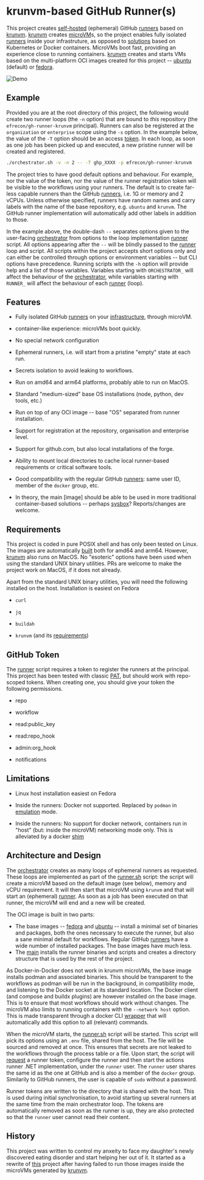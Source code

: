 # krunvm-based GitHub Runner(s)

This project creates [self-hosted][self] (ephemeral) GitHub [runners] based on
[krunvm]. [krunvm] creates [microVM]s, so the project enables fully isolated
[runners] inside your infrastruture, as opposed to [solutions] based on
Kubernetes or Docker containers. MicroVMs boot fast, providing an experience
close to running containers. [krunvm] creates and starts VMs based on the
multi-platform OCI images created for this project -- [ubuntu] (default) or
[fedora].

![Demo](./demo/demo.gif)

  [self]: https://docs.github.com/en/actions/hosting-your-own-runners/managing-self-hosted-runners/about-self-hosted-runners
  [runners]: https://docs.github.com/en/actions/using-github-hosted-runners/about-github-hosted-runners/about-github-hosted-runners
  [krunvm]: https://github.com/containers/krunvm
  [microVM]: https://github.com/infracloudio/awesome-microvm
  [solutions]: https://github.com/jonico/awesome-runners
  [ubuntu]: https://github.com/efrecon/gh-runner-krunvm/pkgs/container/runner-krunvm-ubuntu
  [fedora]: https://github.com/efrecon/gh-runner-krunvm/pkgs/container/runner-krunvm-fedora

## Example

Provided you are at the root directory of this project, the following would
create two runner loops (the `-n` option) that are bound to *this* repository
(the `efrecon/gh-runner-krunvm` principal). Runners can also be registered at
the `organization` or `enterprise` scope using the `-s` option. In the example
below, the value of the `-T` option should be an access [token](#github-token).
In each loop, as soon as one job has been picked up and executed, a new pristine
runner will be created and registered.

```bash
./orchestrator.sh -v -n 2 -- -T ghp_XXXX -p efrecon/gh-runner-krunvm
```

The project tries to have good default options and behaviour. For example, nor
the value of the token, nor the value of the runner registration token will be
visible to the workflows using your runners. The default is to create far-less
capable runners than the GitHub [runners], i.e. 1G or memory and 2 vCPUs. Unless
otherwise specified, runners have random names and carry labels with the name of
the base repository, e.g. `ubuntu` and `krunvm`. The GitHub runner
implementation will automatically add other labels in addition to those.

In the example above, the double-dash `--` separates options given to the
user-facing [orchestrator] from options to the loop implementation
[runner](./runner.sh) script. All options appearing after the `--` will be
blindly passed to the [runner] loop and script. All scripts within the project
accepts short options only and can either be controlled through options or
environment variables -- but CLI options have precedence. Running scripts with
the `-h` option will provide help and a list of those variables. Variables
starting with `ORCHESTRATOR_` will affect the behaviour of the [orchestrator],
while variables starting with `RUNNER_` will affect the behaviour of each
[runner] (loop).

  [orchestrator]: ./orchestrator.sh
  [runner]: ./runner.sh

## Features

+ Fully isolated GitHub [runners] on your [infrastructure][self], through
  microVM.
+ container-like experience: microVMs boot quickly.
+ No special network configuration
+ Ephemeral runners, i.e. will start from a pristine "empty" state at each run.
+ Secrets isolation to avoid leaking to workflows.
+ Run on amd64 and arm64 platforms, probably able to run on MacOS.
+ Standard "medium-sized" base OS installations (node, python, dev tools, etc.)
+ Run on top of any OCI image -- base "OS" separated from runner installation.
+ Support for registration at the repository, organisation and enterprise level.
+ Support for github.com, but also local installations of the forge.
+ Ability to mount local directories to cache local runner-based requirements or
  critical software tools.
+ Good compatibility with the regular GitHub [runners]: same user ID, member of
  the `docker` group, etc.
+ In theory, the main [image] should be able to be used in more traditional
  container-based solutions -- perhaps [sysbox]? Reports/changes are welcome.

  [sysbox]: https://github.com/nestybox/sysbox

## Requirements

This project is coded in pure POSIX shell and has only been tested on Linux. The
images are automatically [built] both for amd64 and arm64. However, [krunvm]
also runs on MacOS. No "esoteric" options have been used when using the standard
UNIX binary utilities. PRs are welcome to make the project work on MacOS, if it
does not already.

Apart from the standard UNIX binary utilities, you will need the following
installed on the host. Installation is easiest on Fedora

+ `curl`
+ `jq`
+ `buildah`
+ `krunvm` (and its [requirements])

  [built]: ./.github/workflows/ci.yml
  [requirements]: https://github.com/containers/krunvm#installation

## GitHub Token

The [runner] script requires a token to register the runners at the principal.
This project has been tested with classic [PAT], but should work with
repo-scoped tokens. When creating one, you should give your token the following
permissions.

+ repo
+ workflow
+ read:public_key
+ read:repo_hook
+ admin:org_hook
+ notifications

  [PAT]: https://docs.github.com/en/authentication/keeping-your-account-and-data-secure/managing-your-personal-access-tokens

## Limitations

+ Linux host installation easiest on Fedora
+ Inside the runners: Docker not supported. Replaced by `podman` in [emulation]
  mode.
+ Inside the runners: No support for docker network, containers run in "host"
  (but: inside the microVM) networking mode only. This is alleviated by a docker
  [shim](./base/docker.sh)

  [emulation]: https://docs.podman.io/en/latest/markdown/podman-system-service.1.html

## Architecture and Design

The [orchestrator](./orchestrator.sh) creates as many loops of ephemeral runners
as requested. These loops are implemented as part of the
[runner.sh](./runner.sh) script: the script will create a microVM based on the
default image (see below), memory and vCPU requirement. It will then start that
microVM using `krunvm` and that will start an (ephemeral) [runner][self]. As
soon as a job has been executed on that runner, the microVM will end and a new
will be created.

The OCI image is built in two parts:

+ The base images -- [fedora](./Dockerfile.base.fedora) and
  [ubuntu](./Dockerfile.base.ubuntu) -- install a minimal set of binaries and
  packages, both the ones necessary to execute the runner, but also a sane
  minimal default for workflows. Regular GitHub [runners] have a wide number of
  installed packages. The base images have much less.
+ The [main](./Dockerfile) installs the runner binaries and scripts and creates
  a directory structure that is used by the rest of the project.

As Docker-in-Docker does not work in krunvm microVMs, the base image installs
podman and associated binaries. This should be transparent to the workflows as
podman will be run in the background, in compatibility mode, and listening to
the Docker socket at its standard location. The Docker client (and compose and
buildx plugins) are however installed on the base image. This is to ensure that
most workflows should work without changes. The microVM also limits to running
containers with the `--network host` option. This is made transparent through a
docker CLI [wrapper](./base/docker.sh) that will automatically add this option
to all (relevant) commands.

When the microVM starts, the [runner.sh](./runner/runner.sh) script will be
started. This script will pick its options using an `.env` file, shared from the
host. The file will be sourced and removed at once. This ensures that secrets
are not leaked to the workflows through the process table or a file. Upon start,
the script will [request](./runner/token.sh) a runner token, configure the
runner and then start the actions runner .NET implementation, under the `runner`
user. The `runner` user shares the same id as the one at GitHub and is also a
member of the `docker` group. Similarily to GitHub runners, the user is capable
of `sudo` without a password.

Runner tokens are written to the directory that is shared with the host. This is
used during initial synchronisation, to avoid starting up several runners at the
same time from the main orchestrator loop. The tokens are automatically removed
as soon as the runner is up, they are also protected so that the `runner` user
cannot read their content.

## History

This project was written to control my anxeity to face my daughter's newly
discovered eating disorder and start helping her out of it. It started as a
rewrite of [this] project after having failed to run those images inside the
microVMs generated by [krunvm].

  [this]: https://github.com/myoung34/docker-github-actions-runner
